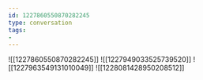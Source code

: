```yaml
---
id: 1227860550870282245
type: conversation
tags:
- 
---
```

![[1227860550870282245]]
![[1227949033525739520]]
![[1227963549131010049]]
![[1228081428950208512]]

